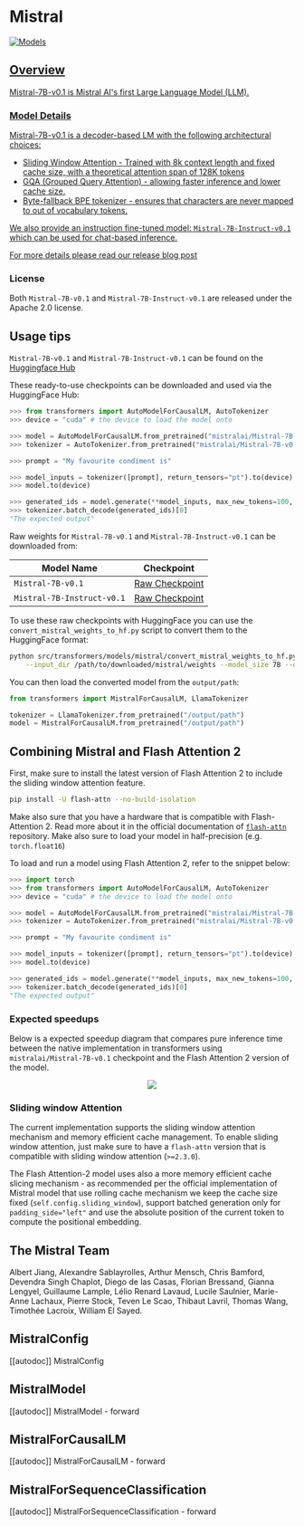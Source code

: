 <!--Copyright 2023 Mistral AI and The HuggingFace Team. All rights reserved.

Licensed under the Apache License, Version 2.0 (the "License"); you may not use this file except in compliance with
the License. You may obtain a copy of the License at

http://www.apache.org/licenses/LICENSE-2.0

Unless required by applicable law or agreed to in writing, software distributed under the License is distributed on
an "AS IS" BASIS, WITHOUT WARRANTIES OR CONDITIONS OF ANY KIND, either express or implied. See the License for the
specific language governing permissions and limitations under the License.

⚠️ Note that this file is in Markdown but contain specific syntax for our doc-builder (similar to MDX) that may not be
rendered properly in your Markdown viewer.

-->

# Mistral

<div class="flex flex-wrap space-x-1">
<a href="https://huggingface.co/models?filter=mistral">
<img alt="Models" src="https://img.shields.io/badge/All_model_pages-mistral-blueviolet">
</div>

## Overview

Mistral-7B-v0.1 is Mistral AI's first Large Language Model (LLM). 

### Model Details

Mistral-7B-v0.1 is a decoder-based LM with the following architectural choices:
* Sliding Window Attention - Trained with 8k context length and fixed cache size, with a theoretical attention span of 128K tokens
* GQA (Grouped Query Attention) - allowing faster inference and lower cache size.
* Byte-fallback BPE tokenizer - ensures that characters are never mapped to out of vocabulary tokens.

We also provide an instruction fine-tuned model: `Mistral-7B-Instruct-v0.1` which can be used for chat-based inference.

For more details please read our [release blog post](https://mistral.ai/news/announcing-mistral-7b/)

### License

Both `Mistral-7B-v0.1` and `Mistral-7B-Instruct-v0.1` are released under the Apache 2.0 license.

## Usage tips

`Mistral-7B-v0.1` and `Mistral-7B-Instruct-v0.1` can be found on the [Huggingface Hub](https://huggingface.co/mistralai)

These ready-to-use checkpoints can be downloaded and used via the HuggingFace Hub:

```python
>>> from transformers import AutoModelForCausalLM, AutoTokenizer
>>> device = "cuda" # the device to load the model onto

>>> model = AutoModelForCausalLM.from_pretrained("mistralai/Mistral-7B-v0.1")
>>> tokenizer = AutoTokenizer.from_pretrained("mistralai/Mistral-7B-v0.1")

>>> prompt = "My favourite condiment is"

>>> model_inputs = tokenizer([prompt], return_tensors="pt").to(device)
>>> model.to(device)

>>> generated_ids = model.generate(**model_inputs, max_new_tokens=100, do_sample=True)
>>> tokenizer.batch_decode(generated_ids)[0]
"The expected output"
```

Raw weights for `Mistral-7B-v0.1` and `Mistral-7B-Instruct-v0.1` can be downloaded from:

| Model Name                 | Checkpoint                                                                              |
|----------------------------|-----------------------------------------------------------------------------------------|
| `Mistral-7B-v0.1`          | [Raw Checkpoint](https://files.mistral-7b-v0-1.mistral.ai/mistral-7B-v0.1.tar)          |
| `Mistral-7B-Instruct-v0.1` | [Raw Checkpoint](https://files.mistral-7b-v0-1.mistral.ai/mistral-7B-instruct-v0.1.tar) |


To use these raw checkpoints with HuggingFace you can use the `convert_mistral_weights_to_hf.py` script to convert them to the HuggingFace format:

```bash
python src/transformers/models/mistral/convert_mistral_weights_to_hf.py \
    --input_dir /path/to/downloaded/mistral/weights --model_size 7B --output_dir /output/path
```

You can then load the converted model from the `output/path`:

```python
from transformers import MistralForCausalLM, LlamaTokenizer

tokenizer = LlamaTokenizer.from_pretrained("/output/path")
model = MistralForCausalLM.from_pretrained("/output/path")
```

## Combining Mistral and Flash Attention 2

First, make sure to install the latest version of Flash Attention 2 to include the sliding window attention feature.

```bash
pip install -U flash-attn --no-build-isolation
```

Make also sure that you have a hardware that is compatible with Flash-Attention 2. Read more about it in the official documentation of [`flash-attn`](https://github.com/Dao-AILab/flash-attention) repository. Make also sure to load your model in half-precision (e.g. `torch.float16`)

To load and run a model using Flash Attention 2, refer to the snippet below:

```python
>>> import torch
>>> from transformers import AutoModelForCausalLM, AutoTokenizer
>>> device = "cuda" # the device to load the model onto

>>> model = AutoModelForCausalLM.from_pretrained("mistralai/Mistral-7B-v0.1", torch_dtype=torch.float16, use_flash_attention_2=True)
>>> tokenizer = AutoTokenizer.from_pretrained("mistralai/Mistral-7B-v0.1")

>>> prompt = "My favourite condiment is"

>>> model_inputs = tokenizer([prompt], return_tensors="pt").to(device)
>>> model.to(device)

>>> generated_ids = model.generate(**model_inputs, max_new_tokens=100, do_sample=True)
>>> tokenizer.batch_decode(generated_ids)[0]
"The expected output"
```

### Expected speedups

Below is a expected speedup diagram that compares pure inference time between the native implementation in transformers using `mistralai/Mistral-7B-v0.1` checkpoint and the Flash Attention 2 version of the model.

<div style="text-align: center">
<img src="https://huggingface.co/datasets/ybelkada/documentation-images/resolve/main/mistral-7b-inference-large-seqlen.png">
</div>

### Sliding window Attention

The current implementation supports the sliding window attention mechanism and memory efficient cache management. 
To enable sliding window attention, just make sure to have a `flash-attn` version that is compatible with sliding window attention (`>=2.3.0`). 

The Flash Attention-2 model uses also a more memory efficient cache slicing mechanism - as recommended per the official implementation of Mistral model that use rolling cache mechanism we keep the cache size fixed (`self.config.sliding_window`), support batched generation only for `padding_side="left"` and use the absolute position of the current token to compute the positional embedding.

## The Mistral Team

Albert Jiang, Alexandre Sablayrolles, Arthur Mensch, Chris Bamford, Devendra Singh Chaplot, Diego de las Casas, Florian Bressand, Gianna Lengyel, Guillaume Lample, Lélio Renard Lavaud, Lucile Saulnier, Marie-Anne Lachaux, Pierre Stock, Teven Le Scao, Thibaut Lavril, Thomas Wang, Timothée Lacroix, William El Sayed.

## MistralConfig

[[autodoc]] MistralConfig

## MistralModel

[[autodoc]] MistralModel
    - forward

## MistralForCausalLM

[[autodoc]] MistralForCausalLM
    - forward

## MistralForSequenceClassification

[[autodoc]] MistralForSequenceClassification
    - forward
